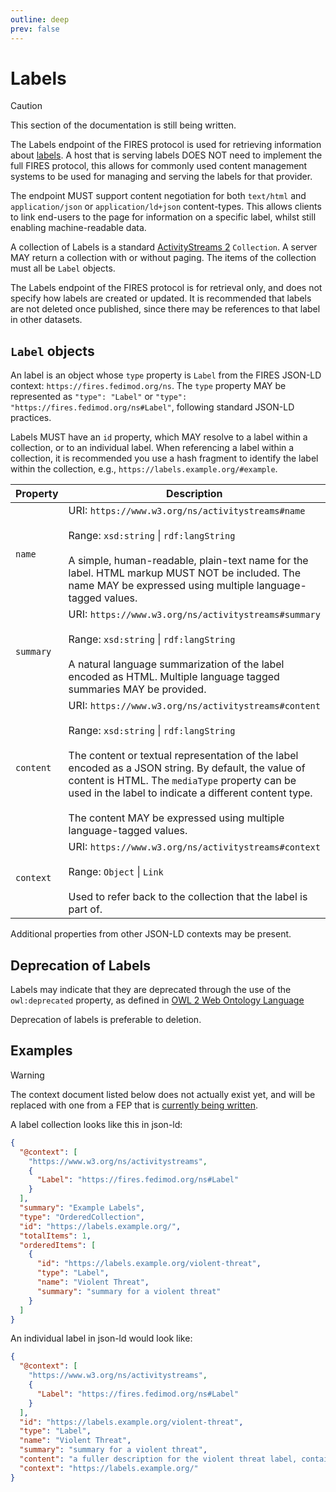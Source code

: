 ```yaml
---
outline: deep
prev: false
---
```


# Labels

> [!CAUTION]
> This section of the documentation is still being written.

The Labels endpoint of the FIRES protocol is used for retrieving information about [labels](../../concepts/labels.md). A host that is serving labels DOES NOT need to implement the full FIRES protocol, this allows for commonly used content management systems to be used for managing and serving the labels for that provider.

The endpoint MUST support content negotiation for both `text/html` and `application/json` or `application/ld+json` content-types. This allows clients to link end-users to the page for information on a specific label, whilst still enabling machine-readable data.

A collection of Labels is a standard [ActivityStreams 2][1] `Collection`. A server MAY return a collection with or without paging. The items of the collection must all be `Label` objects.

The Labels endpoint of the FIRES protocol is for retrieval only, and does not specify how labels are created or updated. It is recommended that labels are not deleted once published, since there may be references to that label in other datasets.

## `Label` objects

An label is an object whose `type` property is `Label` from the FIRES JSON-LD context: `https://fires.fedimod.org/ns`. The `type` property MAY be represented as `"type": "Label"` or `"type": "https://fires.fedimod.org/ns#Label"`, following standard JSON-LD practices.

Labels MUST have an `id` property, which MAY resolve to a label within a collection, or to an individual label. When referencing a label within a collection, it is recommended you use a hash fragment to identify the label within the collection, e.g., `https://labels.example.org/#example`.

| Property      | Description |
| ----------- | ----------- |
| `name`      | URI: `https://www.w3.org/ns/activitystreams#name` <br><br>Range: `xsd:string` &#124; `rdf:langString` <br><br> A simple, human-readable, plain-text name for the label. HTML markup MUST NOT be included. The name MAY be expressed using multiple language-tagged values. |
| `summary`   | URI: `https://www.w3.org/ns/activitystreams#summary` <br><br>Range: `xsd:string` &#124; `rdf:langString` <br><br> A natural language summarization of the label encoded as HTML. Multiple language tagged summaries MAY be provided. |
| `content`   | URI: `https://www.w3.org/ns/activitystreams#content` <br><br>Range: `xsd:string` &#124; `rdf:langString` <br><br>  The content or textual representation of the label encoded as a JSON string. By default, the value of content is HTML. The `mediaType` property can be used in the label to indicate a different content type.<br><br>The content MAY be expressed using multiple language-tagged values. |
| `context`   | URI: `https://www.w3.org/ns/activitystreams#context`<br><br>Range: `Object` &#124; `Link`<br><br>Used to refer back to the collection that the label is part of. |

Additional properties from other JSON-LD contexts may be present.

## Deprecation of Labels

Labels may indicate that they are deprecated through the use of the `owl:deprecated` property, as defined in [OWL 2 Web Ontology Language][2]

Deprecation of labels is preferable to deletion.

[1]: https://www.w3.org/TR/activitystreams-core/#collections
[2]: https://www.w3.org/TR/2012/REC-owl2-syntax-20121211/

## Examples

> [!WARNING]
> The context document listed below does not actually exist yet, and will be replaced with one from a FEP that is [currently being written](https://github.com/swicg/activitypub-trust-and-safety/issues/84).


A label collection looks like this in json-ld:
```json
{
  "@context": [
    "https://www.w3.org/ns/activitystreams",
    {
      "Label": "https://fires.fedimod.org/ns#Label"
    }
  ],
  "summary": "Example Labels",
  "type": "OrderedCollection",
  "id": "https://labels.example.org/",
  "totalItems": 1,
  "orderedItems": [
    {
      "id": "https://labels.example.org/violent-threat",
      "type": "Label",
      "name": "Violent Threat",
      "summary": "summary for a violent threat"
    }
  ]
}
```

An individual label in json-ld would look like:

```json
{
  "@context": [
    "https://www.w3.org/ns/activitystreams",
    {
      "Label": "https://fires.fedimod.org/ns#Label"
    }
  ],
  "id": "https://labels.example.org/violent-threat",
  "type": "Label",
  "name": "Violent Threat",
  "summary": "summary for a violent threat",
  "content": "a fuller description for the violent threat label, contains HTML",
  "context": "https://labels.example.org/"
}
```
